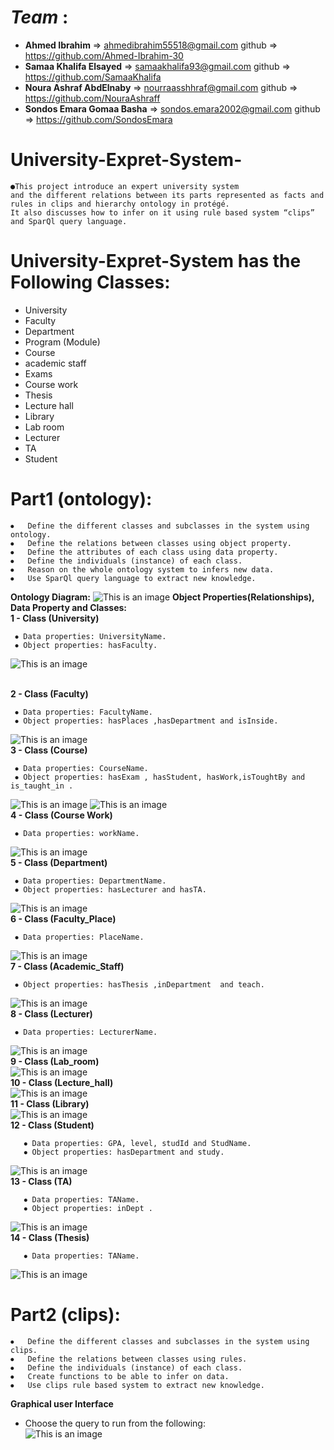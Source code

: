 # *Team* :<br>
  - **Ahmed Ibrahim**  => ahmedibrahim55518@gmail.com    github => https://github.com/Ahmed-Ibrahim-30 <br> 
  - **Samaa Khalifa Elsayed** =>  samaakhalifa93@gmail.com      github => https://github.com/SamaaKhalifa <br> 
  - **Noura Ashraf AbdElnaby** => nourraasshhraf@gmail.com      github =>  https://github.com/NouraAshraff<br> 
  - **Sondos Emara Gomaa Basha** => sondos.emara2002@gmail.com  github =>  https://github.com/SondosEmara<br> 
# University-Expret-System-
    ●This project introduce an expert university system 
    and the different relations between its parts represented as facts and rules in clips and hierarchy ontology in protégé.
    It also discusses how to infer on it using rule based system “clips” and SparQl query language.

# University-Expret-System has the Following Classes:
- University
- Faculty
- Department
- Program (Module)
- Course
- academic staff
- Exams
- Course work
- Thesis
- Lecture hall
- Library
- Lab room
- Lecturer
- TA
- Student

# Part1 (ontology):

    ⦁	Define the different classes and subclasses in the system using ontology.
    ⦁	Define the relations between classes using object property. 
    ⦁	Define the attributes of each class using data property.
    ⦁	Define the individuals (instance) of each class.
    ⦁	Reason on the whole ontology system to infers new data.
    ⦁	Use SparQl query language to extract new knowledge.
 **Ontology Diagram:**
 ![This is an image](https://github.com/SamaaKhalifa/University-Expret-System-/blob/main/Screenshots/protege.jpg?raw=true)
 **Object Properties(Relationships), Data Property and Classes:**
 <br>**1 - Class (University)**
 
     ⦁ Data properties: UniversityName.
     ⦁ Object properties: hasFaculty.
   ![This is an image](https://github.com/SamaaKhalifa/University-Expret-System-/blob/main/Screenshots/1.png?raw=true)
   
   <br>**2 - Class (Faculty)**
 
     ⦁ Data properties: FacultyName.
     ⦁ Object properties: hasPlaces ,hasDepartment and isInside.
   ![This is an image](https://github.com/SamaaKhalifa/University-Expret-System-/blob/main/Screenshots/2.png?raw=true)
   <br>**3 - Class (Course)**
 
     ⦁ Data properties: CourseName.
     ⦁ Object properties: hasExam , hasStudent, hasWork,isToughtBy and is_taught_in .
   ![This is an image](https://github.com/SamaaKhalifa/University-Expret-System-/blob/main/Screenshots/3.png?raw=true)
   ![This is an image](https://github.com/SamaaKhalifa/University-Expret-System-/blob/main/Screenshots/4.png?raw=true)
   <br>**4 - Class (Course Work)**
 
     ⦁ Data properties: workName.
   ![This is an image](https://github.com/SamaaKhalifa/University-Expret-System-/blob/main/Screenshots/5.png?raw=true)
  <br> **5 - Class (Department)**
 
     ⦁ Data properties: DepartmentName.
     ⦁ Object properties: hasLecturer and hasTA.
   ![This is an image](https://github.com/SamaaKhalifa/University-Expret-System-/blob/main/Screenshots/6.png?raw=true)
  <br> **6 - Class (Faculty_Place)**
 
     ⦁ Data properties: PlaceName.
   ![This is an image](https://github.com/SamaaKhalifa/University-Expret-System-/blob/main/Screenshots/7.png?raw=true)
  <br> **7 - Class (Academic_Staff)**
 
     ⦁ Object properties: hasThesis ,inDepartment  and teach.
   ![This is an image](https://github.com/SamaaKhalifa/University-Expret-System-/blob/main/Screenshots/8.png?raw=true)
   <br> **8 - Class (Lecturer)**
 
     ⦁ Data properties: LecturerName.
   ![This is an image](https://github.com/SamaaKhalifa/University-Expret-System-/blob/main/Screenshots/9.png?raw=true)
   <br> **9 - Class (Lab_room)**<br>
   ![This is an image](https://github.com/SamaaKhalifa/University-Expret-System-/blob/main/Screenshots/10.png?raw=true)
   <br> **10 - Class (Lecture_hall)**<br>
   ![This is an image](https://github.com/SamaaKhalifa/University-Expret-System-/blob/main/Screenshots/11.png?raw=true)
   <br> **11 - Class (Library)**<br>
   ![This is an image](https://github.com/SamaaKhalifa/University-Expret-System-/blob/main/Screenshots/12.png?raw=true)
   <br> **12 - Class (Student)**
   
       ⦁ Data properties: GPA, level, studId and StudName.
       ⦁ Object properties: hasDepartment and study.
   ![This is an image](https://github.com/SamaaKhalifa/University-Expret-System-/blob/main/Screenshots/13.png?raw=true)
   <br> **13 - Class (TA)**
   
       ⦁ Data properties: TAName.
       ⦁ Object properties: inDept .
   ![This is an image](https://github.com/SamaaKhalifa/University-Expret-System-/blob/main/Screenshots/14.png?raw=true)
   <br> **14 - Class (Thesis)**
   
       ⦁ Data properties: TAName.
   ![This is an image](https://github.com/SamaaKhalifa/University-Expret-System-/blob/main/Screenshots/15.png?raw=true)


# Part2 (clips):

    ⦁	Define the different classes and subclasses in the system using clips.
    ⦁	Define the relations between classes using rules. 
    ⦁	Define the individuals (instance) of each class.
    ⦁	Create functions to be able to infer on data.
    ⦁	Use clips rule based system to extract new knowledge.
   **Graphical user Interface**<br>
   - Choose the query to run from the following: <br>
   ![This is an image](https://github.com/SamaaKhalifa/University-Expret-System-/blob/main/Screenshots/c1.png?raw=true)
